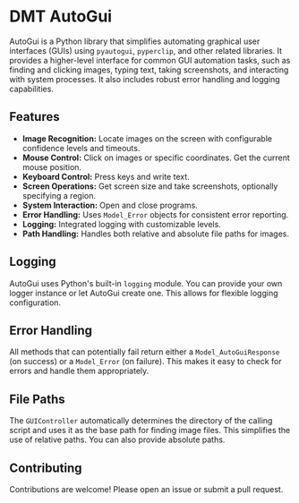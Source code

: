 # DMT AutoGui

AutoGui is a Python library that simplifies automating graphical user interfaces (GUIs) using `pyautogui`, `pyperclip`, and other related libraries. It provides a higher-level interface for common GUI automation tasks, such as finding and clicking images, typing text, taking screenshots, and interacting with system processes.  It also includes robust error handling and logging capabilities.

## Features

* **Image Recognition:**  Locate images on the screen with configurable confidence levels and timeouts.
* **Mouse Control:** Click on images or specific coordinates. Get the current mouse position.
* **Keyboard Control:** Press keys and write text.
* **Screen Operations:** Get screen size and take screenshots, optionally specifying a region.
* **System Interaction:** Open and close programs.
* **Error Handling:**  Uses `Model_Error` objects for consistent error reporting.
* **Logging:** Integrated logging with customizable levels.
* **Path Handling:**  Handles both relative and absolute file paths for images.

## Logging

AutoGui uses Python's built-in `logging` module. You can provide your own logger instance or let AutoGui create one. This allows for flexible logging configuration.

## Error Handling

All methods that can potentially fail return either a `Model_AutoGuiResponse` (on success) or a `Model_Error` (on failure). This makes it easy to check for errors and handle them appropriately.

## File Paths

The `GUIController` automatically determines the directory of the calling script and uses it as the base path for finding image files. This simplifies the use of relative paths. You can also provide absolute paths.

## Contributing

Contributions are welcome! Please open an issue or submit a pull request.
